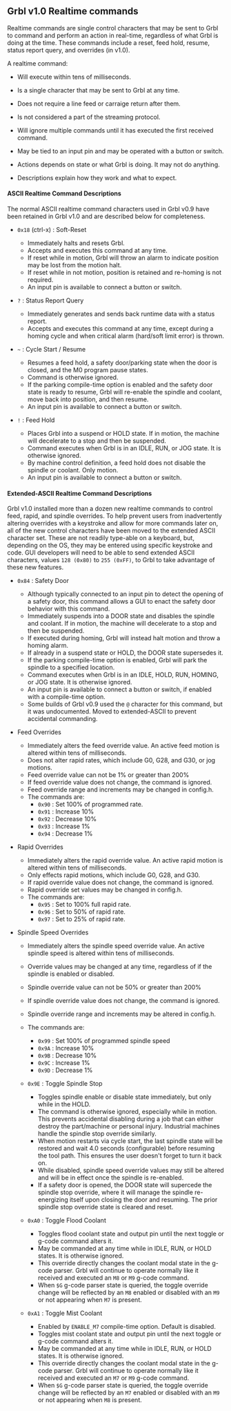 ## Grbl v1.0 Realtime commands

Realtime commands are single control characters that may be sent to Grbl to command and perform an action in real-time, regardless of what Grbl is doing at the time. These commands include a reset, feed hold, resume, status report query, and overrides (in v1.0).

A realtime command:

- Will execute within tens of milliseconds.

- Is a single character that may be sent to Grbl at any time.

- Does not require a line feed or carraige return after them.

- Is not considered a part of the streaming protocol.

- Will ignore multiple commands until it has executed the first received command.

- May be tied to an input pin and may be operated with a button or switch.

- Actions depends on state or what Grbl is doing. It may not do anything.

- Descriptions explain how they work and what to expect.

#### ASCII Realtime Command Descriptions
The normal ASCII realtime command characters used in Grbl v0.9 have been retained in Grbl v1.0 and are described below for completeness.

- `0x18` (ctrl-x) : Soft-Reset

  - Immediately halts and resets Grbl.
  - Accepts and executes this command at any time.
  - If reset while in motion, Grbl will throw an alarm to indicate position may be lost from the motion halt.
  - If reset while in not motion, position is retained and re-homing is not required.
  - An input pin is available to connect a button or switch.


- `?` : Status Report Query

  - Immediately generates and sends back runtime data with a status report.
  - Accepts and executes this command at any time, except during a homing cycle and when critical alarm (hard/soft limit error) is thrown.


- `~` : Cycle Start / Resume

  - Resumes a feed hold, a safety door/parking state when the door is closed, and the M0 program pause states.
  - Command is otherwise ignored.
  - If the parking compile-time option is enabled and the safety door state is ready to resume, Grbl will re-enable the spindle and coolant, move back into position, and then resume.
  - An input pin is available to connect a button or switch.


- `!` : Feed Hold

  - Places Grbl into a suspend or HOLD state. If in motion, the machine will decelerate to a stop and then be suspended.
  - Command executes when Grbl is in an IDLE, RUN, or JOG state. It is otherwise ignored.
  - By machine control definition, a feed hold does not disable the spindle or coolant. Only motion.
  - An input pin is available to connect a button or switch.


#### Extended-ASCII Realtime Command Descriptions

Grbl v1.0 installed more than a dozen new realtime commands to control feed, rapid, and spindle overrides. To help prevent users from inadvertently altering overrides with a keystroke and allow for more commands later on, all of the new control characters have been moved to the extended ASCII character set. These are not readily type-able on a keyboard, but, depending on the OS, they may be entered using specific keystroke and code. GUI developers will need to be able to send extended ASCII characters, values `128 (0x80)` to `255 (0xFF)`, to Grbl to take advantage of these new features.

- `0x84` : Safety Door

  - Although typically connected to an input pin to detect the opening of a safety door, this command allows a GUI to enact the safety door behavior with this command.
  - Immediately suspends into a DOOR state and disables the spindle and coolant. If in motion, the machine will decelerate to a stop and then be suspended.
  - If executed during homing, Grbl will instead halt motion and throw a homing alarm.
  - If already in a suspend state or HOLD, the DOOR state supersedes it.
  - If the parking compile-time option is enabled, Grbl will park the spindle to a specified location.
  - Command executes when Grbl is in an IDLE, HOLD, RUN, HOMING, or JOG state. It is otherwise ignored.
  - An input pin is available to connect a button or switch, if enabled with a compile-time option.
  - Some builds of Grbl v0.9 used the `@` character for this command, but it was undocumented. Moved to extended-ASCII to prevent accidental commanding.


- Feed Overrides

  - Immediately alters the feed override value. An active feed motion is altered within tens of milliseconds.
  - Does not alter rapid rates, which include G0, G28, and G30, or jog motions.
  - Feed override value can not be 1% or greater than 200%
  - If feed override value does not change, the command is ignored.
  - Feed override range and increments may be changed in config.h.
  - The commands are:
    - `0x90` : Set 100% of programmed rate.
    - `0x91` : Increase 10%
    - `0x92` : Decrease 10%
    - `0x93` : Increase 1%
    - `0x94` : Decrease 1%


- Rapid Overrides

  - Immediately alters the rapid override value. An active rapid motion is altered within tens of milliseconds.
  - Only effects rapid motions, which include G0, G28, and G30.
  - If rapid override value does not change, the command is ignored.
  - Rapid override set values may be changed in config.h.
  - The commands are:
    - `0x95` : Set to 100% full rapid rate.
    - `0x96` : Set to 50% of rapid rate.
    - `0x97` : Set to 25% of rapid rate.


- Spindle Speed Overrides

  - Immediately alters the spindle speed override value. An active spindle speed is altered within tens of milliseconds.
  - Override values may be changed at any time, regardless of if the spindle is enabled or disabled.
  - Spindle override value can not be 50% or greater than 200%
  - If spindle override value does not change, the command is ignored.
  - Spindle override range and increments may be altered in config.h.
  - The commands are:
    - `0x99` : Set 100% of programmed spindle speed
    - `0x9A` : Increase 10%
    - `0x9B` : Decrease 10%
    - `0x9C` : Increase 1%
    - `0x9D` : Decrease 1%


  - `0x9E` : Toggle Spindle Stop
    - Toggles spindle enable or disable state immediately, but only while in the HOLD.
    - The command is otherwise ignored, especially while in motion. This prevents accidental disabling during a job that can either destroy the part/machine or personal injury. Industrial machines handle the spindle stop override similarly.
    - When motion restarts via cycle start, the last spindle state will be restored and wait 4.0 seconds (configurable) before resuming the tool path. This ensures the user doesn't forget to turn it back on.
    - While disabled, spindle speed override values may still be altered and will be in effect once the spindle is re-enabled.
    - If a safety door is opened, the DOOR state will supercede the spindle stop override, where it will manage the spindle re-energizing itself upon closing the door and resuming. The prior spindle stop override state is cleared and reset.


  - `0xA0` : Toggle Flood Coolant
    - Toggles flood coolant state and output pin until the next toggle or g-code command alters it.
    - May be commanded at any time while in IDLE, RUN, or HOLD states. It is otherwise ignored.
    - This override directly changes the coolant modal state in the g-code parser. Grbl will continue to operate normally like it received and executed an `M8` or `M9` g-code command.
    - When `$G` g-code parser state is queried, the toggle override change will be reflected by an `M8` enabled or disabled with an `M9` or not appearing when `M7` is present.


  - `0xA1` : Toggle Mist Coolant
    - Enabled by `ENABLE_M7` compile-time option. Default is disabled.
    - Toggles mist coolant state and output pin until the next toggle or g-code command alters it.
    - May be commanded at any time while in IDLE, RUN, or HOLD states. It is otherwise ignored.
    - This override directly changes the coolant modal state in the g-code parser. Grbl will continue to operate normally like it received and executed an `M7` or `M9` g-code command.
    - When `$G` g-code parser state is queried, the toggle override change will be reflected by an `M7` enabled or disabled with an `M9` or not appearing when `M8` is present.
